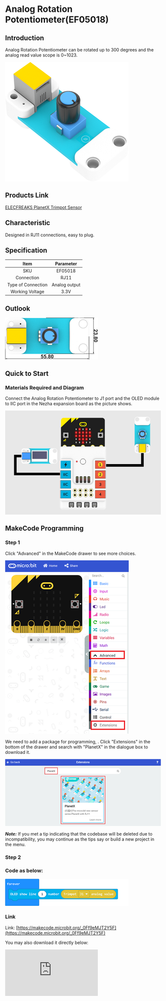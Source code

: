 # Analog Rotation Potentiometer(EF05018)

## Introduction

Analog Rotation Potentiometer can be rotated up to 300 degrees and the analog read value scope is 0~1023.

![](./images/05018_01.png)


## Products Link

[ELECFREAKS PlanetX Trimpot Sensor](https://shop.elecfreaks.com/products/elecfreaks-planetx-trimpot-sensor?_pos=1&_sid=9eec3cf02&_ss=r)

## Characteristic


 Designed in RJ11 connections, easy to plug.

## Specification


Item | Parameter
:-: | :-:
SKU|EF05018
Connection|RJ11
Type of Connection|Analog output
Working Voltage|3.3V

## Outlook



![](./images/05018_02.png)

## Quick to Start


### Materials Required and Diagram

 Connect the Analog Rotation Potentiometer to J1 port and the OLED module to IIC port in the Nezha expansion board as the picture shows.


![](./images/05018_03.png)

## MakeCode Programming


### Step 1

Click "Advanced" in the MakeCode drawer to see more choices.

![](./images/05001_04.png)

We need to add a package for programming, . Click "Extensions" in the bottom of the drawer and search with "PlanetX" in the dialogue box to download it.

![](./images/05001_05.png)

***Note:*** If you met a tip indicating that the codebase will be deleted due to incompatibility, you may continue as the tips say or build a new project in the menu.

### Step 2

### Code as below:

![](./images/05018_06.png)


### Link
Link: [https://makecode.microbit.org/_0Ff9eMJT2Y5F](https://makecode.microbit.org/_0Ff9eMJT2Y5F)

You may also download it directly below:


<div
    style={{
        position: 'relative',
        paddingBottom: '60%',
        overflow: 'hidden',
    }}
>
    <iframe
        src="https://makecode.microbit.org/_DdAU5d4kMJDh"
        frameborder="0"
        sandbox="allow-popups allow-forms allow-scripts allow-same-origin"
        style={{
            position: 'absolute',
            width: '100%',
            height: '100%',
        }}
    />
</div>


### Result
 The detected value displays on the OLED screen.

## Python Programming


### Step 1

Download the package and unzip it: [PlanetX_MicroPython](https://github.com/lionyhw/PlanetX_MicroPython/archive/master.zip)

Go to  [Python editor](https://python.microbit.org/v/2.0)

![](./images/05001_07.png)

We need to add enum.py and trimpot.py for programming. Click "Load/Save" and then click "Show Files (1)" to see more choices, click "Add file" to add enum.py and trimpot.py from the unzipped package of PlanetX_MicroPython.

![](./images/05001_08.png)
![](./images/05001_09.png)
![](./images/05018_10.png)

### Step 2

### Reference

```
from microbit import *
from enum import *
from trimpot import *

trimpot = TRIMPOT(J1)
while True:
    display.scroll(trimpot.get_analog())
```


### Result
 The detected value of the Analog Rotation Potentiometer displays on the micro:bit.

## Relevant File


## Technique File

